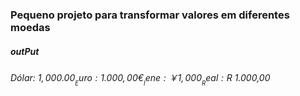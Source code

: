 ### Pequeno projeto para transformar valores em diferentes moedas

##### outPut
_Dólar: $1,000.00_
_Euro: 1.000,00 €_
_Iene: ￥1,000_
_Real: R$ 1.000,00_